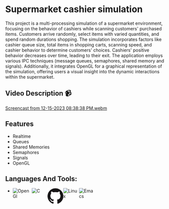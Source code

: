 # Supermarket cashier simulation

This project is a multi-processing simulation of a supermarket environment, focusing on the behavior of cashiers while scanning customers' purchased items. Customers arrive randomly, select items with varied quantities, and spend random durations shopping. The simulation incorporates factors like cashier queue size, total items in shopping carts, scanning speed, and cashier behavior to determine customers' choices. Cashiers' positive behavior decreases over time, leading to their exit. The application employs various IPC techniques (message queues, semaphores, shared memory and signals). Additionally, it integrates OpenGL for a graphical representation of the simulation, offering users a visual insight into the dynamic interactions within the supermarket.

## Video Description 📹
[Screencast from 12-15-2023 08:38:38 PM.webm](https://github.com/Omarmasalmah/ENCS4330_Real_Time_-1-_SuperMarket/assets/112338255/5c3d94cc-dd08-4bf8-abed-aa81c510a007)

## Features

- Realtime
- Queues
- Shared Memories
- Semaphores
- Signals
- OpenGL


## Languages And Tools:

-  <img align="left" alt=  "OpenGl" width="60px" src="https://upload.wikimedia.org/wikipedia/commons/e/e9/Opengl-logo.svg" /><img align="left" alt="C" width="50px" src="https://user-images.githubusercontent.com/25181517/192106070-46255bcf-65e6-4c6b-a296-bf8d0d8fb2a7.png" /><img align="left" alt="GitHub" width="50px" src="https://raw.githubusercontent.com/github/explore/78df643247d429f6cc873026c0622819ad797942/topics/github/github.png" /> <img align="left" alt="Linux" width="50px" src="https://upload.wikimedia.org/wikipedia/commons/thumb/3/35/Tux.svg/800px-Tux.svg.png" /> <img align="left" alt="Emacs" width="50px" src="https://upload.wikimedia.org/wikipedia/commons/0/08/EmacsIcon.svg" /> 

<br/>
